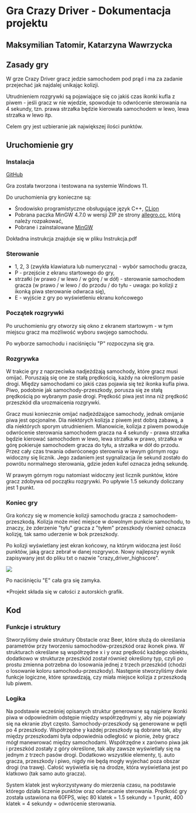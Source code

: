 <!DOCTYPE  html>

<head>

<meta  charset="UTF-8">

<link  href='https://fonts.googleapis.com/css?family=Chakra Petch'  rel='stylesheet'>

<link  href='https://fonts.googleapis.com/css?family=Poppins'  rel='stylesheet'>

  

<link  rel="stylesheet"  href="style_dokumentacja.css">

</head>

<body>

<h1>Gra Crazy Driver - Dokumentacja projektu</h1>

<h2  id="sign">Maksymilian Tatomir, Katarzyna Wawrzycka</h2>

  

<h2>Zasady gry</h2>

<p>W grze Crazy Driver gracz jedzie samochodem pod prąd i ma za zadanie przejechać jak najdalej unikając kolizji.</p>

<p>Utrudnieniem rozgrywki są pojawiające się co jakiś czas ikonki kufla z piwem - jeśli gracz w nie wjedzie, spowoduje to odwrócenie sterowania na 4 sekundy, tzn. prawa strzałka będzie kierowała samochodem w lewo, lewa strzałka w lewo itp.</p>

<p>Celem gry jest uzbieranie jak największej ilości punktów.</p>

  

<h2>Uruchomienie gry</h2>

<h3>Instalacja</h3>

<p><a  href="https://github.com/liballeg/allegro_wiki/wiki/Quickstart"  target="_blank">GitHub</a></p>

<p>Gra została tworzona i testowana na systemie Windows 11.</p>

<p>Do uruchomienia gry konieczne są:</p>

<ul>

<li>Środowisko programistyczne obsługujące język C++, <a href="https://www.jetbrains.com/clion/"  target="_blank"> CLion</a> </li>
<li> Pobrana paczka MinGW 4.7.0 w wersji ZIP ze strony <a href=" https://www.allegro.cc/files/" target="_blank">allegro.cc</a>, którą należy rozpakować, </li>
<li> Pobrane i zainstalowane <a href="https://sourceforge.net/projects/mingw/">MinGW</a>


</ul>

<p> Dokładna instrukcja znajduje się w pliku Instrukcja.pdf </p>

<h3>Sterowanie</h3>

<ul>

<li>1, 2, 3 (zwykła klawiatura lub numeryczna) - wybór samochodu gracza,</li>

<li>P - przejście z ekranu startowego do gry,</li>

<li>strzałki (w prawo / w lewo / w górę / w dół) - sterowanie samochodem gracza (w prawo / w lewo / do przodu / do tyłu - uwaga: po kolizji z ikonką piwa sterowanie odwraca się),</li>

<li>E - wyjście z gry po wyświetleniu ekranu końcowego</li>

</ul>

  

<h3>Początek rozgrywki</h3>

<p>Po uruchomieniu gry otworzy się okno z ekranem startowym - w tym miejscu gracz ma możliwość wyboru swojego samochodu.</p>

<p>Po wyborze samochodu i naciśnięciu "P" rozpoczyna się gra.</p>

  

<h3>Rozgrywka</h3>

<p>W trakcie gry z naprzeciwka nadjeżdżają samochody, które gracz musi omijać. Poruszają się one ze stałą prędkością, każdy na określonym pasie drogi. Między samochodami co jakiś czas pojawia się też ikonka kufla piwa. Piwo, podobnie jak samochody-przeszkody, porusza się ze stałą prędkością po wybranym pasie drogi. Prędkość piwa jest inna niż prędkość przeszkód dla urozmaicenia rozgrywki.</p>

<p>Gracz musi koniecznie omijać nadjeżdżające samochody, jednak omijanie piwa jest opcjonalne. Dla niektórych kolizja z piwem jest dobrą zabawą, a dla niektórych sporym utrudnieniem. Mianowicie, kolizja z piwem powoduje odwrócenie sterowania samochodem gracza na 4 sekundy - prawa strzałka będzie kierować samochodem w lewo, lewa strzałka w prawo, strzałka w górę pokieruje samochodem gracza do tyłu, a strzałka w dół do przodu. Przez cały czas trwania odwróconego sterownia w lewym górnym rogu widoczny się licznik. Jego zadaniem jest sygnalizacja ile sekund zostało do powrótu normalnego sterowania, gdzie jeden kufel oznacza jedną sekundę.</p>


</div>

<p>W prawym górnym rogu natomiast widoczny jest licznik punktów, które gracz zdobywa od początku rozgrywki. Po upływie 1.5 sekundy doliczany jest 1 punkt.</p>  

<h3>Koniec gry</h3>

<p>Gra kończy się w momencie kolizji samochodu gracza z samochodem-przeszkodą. Kolizja może mieć miejsce w dowolnym punkcie samochodu, to znaczy, że zderzenie "tyłu" gracza z "tyłem" przeszkody również oznacza kolizję, tak samo uderzenie w bok przeszkody.</p>

<p>Po kolizji wyświetlany jest ekran końcowy, na którym widoczna jest ilość punktów, jaką gracz zebrał w danej rozgrywce. Nowy najlepszy wynik zapisywany jest do pliku txt o nazwie "crazy_driver_highscore".</p>

<img  src="images/end.png"  id="endExl">

<p>Po naciśnięciu "E" cała gra się zamyka.</p>

<p>*Projekt składa się w całości z autorskich grafik.</p>

<h2>Kod</h2>

<h3>Funkcje i struktury</h3>

<p>Stworzyliśmy dwie struktury Obstacle oraz Beer, które służą do określania parametrów przy tworzeniu samochodów-przeszkód oraz ikonek piwa. W strukturach określane są współrzędne x i y oraz prędkość każdego obiektu, dodatkowo w strukturze przeszkód został również określony typ, czyli po prostu zmienna potrzebna do losowania jednej z trzech przeszkód (chodzi o losowanie koloru samochodu-przeszkody). Następnie stworzyliśmy dwie funkcje logiczne, które sprawdzają, czy miała miejsce kolizja z przeszkodą lub piwem.</p>

<h3>Logika</h3>

<p>Na podstawie wcześniej opisanych struktur generowane są najpierw ikonki piwa w odpowiednim odstępie między współrzędnymi y, aby nie pojawiały się na ekranie zbyt często. Samochody-przeszkody są generowane w pętli po 4 przeszkody. Współrzędne y każdej przeszkody są dobrane tak, aby między przeszkodami była odpowiednia odległość w pionie, żeby gracz mógł manewrować między samochodami. Współrzędne x zarówno piwa jak i przeszkód zostały z góry określone, tak aby zawsze wyświetlały się na jednym z trzech pasów drogi. Dodatkowo wszystkie elementy, tj. auto gracza, przeszkody i piwo, nigdy nie będą mogły wyjechać poza obszar drogi (na trawę). Całość wyświetla się na drodze, która wyświetlana jest po klatkowo (tak samo auto gracza).</p>

<p  id="last">System klatek jest wykorzystywany do mierzenia czasu, na podstawie którego działa liczenie punktów oraz odwracanie sterowania. Prędkość gry została ustawiona na 60FPS, więc 80 klatek = 1.5 sekundy = 1 punkt, 400 klatek = 4 sekundy = odwrócenie sterowania.</p>

</body>
